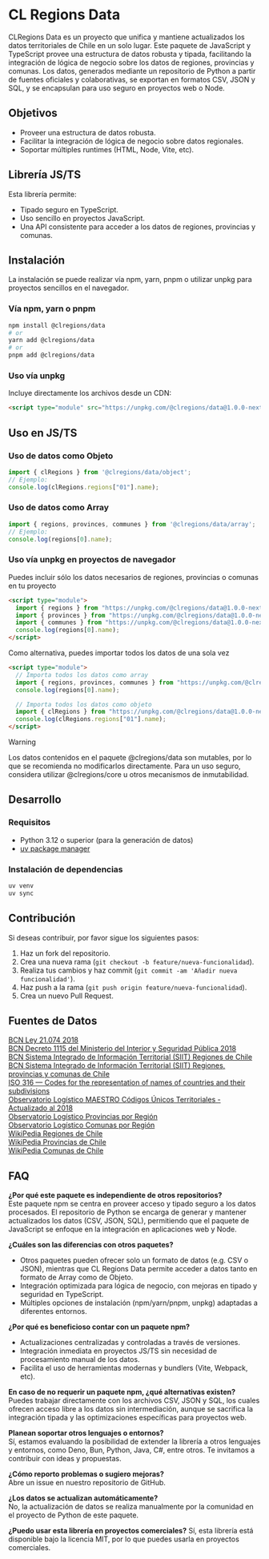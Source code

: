 # CL Regions Data

CLRegions Data es un proyecto que unifica y mantiene actualizados los datos territoriales de Chile en un solo lugar. Este paquete de JavaScript y TypeScript provee una estructura de datos robusta y tipada, facilitando la integración de lógica de negocio sobre los datos de regiones, provincias y comunas. Los datos, generados mediante un repositorio de Python a partir de fuentes oficiales y colaborativas, se exportan en formatos CSV, JSON y SQL, y se encapsulan para uso seguro en proyectos web o Node.

## Objetivos
- Proveer una estructura de datos robusta.
- Facilitar la integración de lógica de negocio sobre datos regionales.
- Soportar múltiples runtimes (HTML, Node, Vite, etc).

## Librería JS/TS
Esta librería permite:
- Tipado seguro en TypeScript.
- Uso sencillo en proyectos JavaScript.
- Una API consistente para acceder a los datos de regiones, provincias y comunas.

## Instalación
La instalación se puede realizar vía npm, yarn, pnpm o utilizar unpkg para proyectos sencillos en el navegador.

### Vía npm, yarn o pnpm
```bash
npm install @clregions/data
# or
yarn add @clregions/data
# or
pnpm add @clregions/data
```

### Uso vía unpkg
Incluye directamente los archivos desde un CDN:
```html
<script type="module" src="https://unpkg.com/@clregions/data@1.0.0-next.1/dist/array/index.js"></script>
```

## Uso en JS/TS

### Uso de datos como Objeto
```javascript
import { clRegions } from '@clregions/data/object';
// Ejemplo:
console.log(clRegions.regions["01"].name);
```

### Uso de datos como Array
```javascript
import { regions, provinces, communes } from '@clregions/data/array';
// Ejemplo:
console.log(regions[0].name);
```

### Uso vía unpkg en proyectos de navegador

Puedes incluir sólo los datos necesarios de regiones, provincias o comunas en tu proyecto

```html
<script type="module">
  import { regions } from "https://unpkg.com/@clregions/data@1.0.0-next.4/dist/array/regions.js";
  import { provinces } from "https://unpkg.com/@clregions/data@1.0.0-next.4/dist/array/provinces.js";
  import { communes } from "https://unpkg.com/@clregions/data@1.0.0-next.4/dist/array/communes.js";
  console.log(regions[0].name);
</script>
```

Como alternativa, puedes importar todos los datos de una sola vez

```html
<script type="module">
  // Importa todos los datos como array
  import { regions, provinces, communes } from "https://unpkg.com/@clregions/data@1.0.0-next.4/dist/array/index.js";
  console.log(regions[0].name);

  // Importa todos los datos como objeto
  import { clRegions } from "https://unpkg.com/@clregions/data@1.0.0-next.4/dist/object/index.js";
  console.log(clRegions.regions["01"].name);
</script>
```

<!-- Nuevo Warning: -->
> [!WARNING]
> Los datos contenidos en el paquete @clregions/data son mutables, por lo que se recomienda no modificarlos directamente. Para un uso seguro, considera utilizar @clregions/core u otros mecanismos de inmutabilidad.

## Desarrollo

### Requisitos
- Python 3.12 o superior (para la generación de datos)
- [uv package manager](https://docs.astral.sh/uv/) 

### Instalación de dependencias
```bash
uv venv
uv sync
```

## Contribución
Si deseas contribuir, por favor sigue los siguientes pasos:
1. Haz un fork del repositorio.
2. Crea una nueva rama (`git checkout -b feature/nueva-funcionalidad`).
3. Realiza tus cambios y haz commit (`git commit -am 'Añadir nueva funcionalidad'`).
4. Haz push a la rama (`git push origin feature/nueva-funcionalidad`).
5. Crea un nuevo Pull Request.

## Fuentes de Datos

[BCN Ley 21.074 2018](https://www.bcn.cl/leychile/navegar?idNorma=1115064)  
[BCN Decreto 1115 del Ministerio del Interior y Seguridad Pública 2018](https://www.bcn.cl/leychile/navegar?idNorma=1123248)  
[BCN Sistema Integrado de Información Territorial (SIIT) Regiones de Chile](https://www.bcn.cl/siit/nuestropais/regiones)  
[BCN Sistema Integrado de Información Territorial (SIIT) Regiones, provincias y comunas de Chile](https://www.bcn.cl/siit/nuestropais_29_01_2021/regiones_provincias_comunas_bak.htm)  
[ISO 316 — Codes for the representation of names of countries and their subdivisions](https://www.iso.org/obp/ui/#iso:code:3166:CL)  
[Observatorio Logístico MAESTRO Códigos Únicos Territoriales - Actualizado al 2018](https://datos.observatoriologistico.cl/dataviews/262940/maestro-codigos-unicos-territoriales-actualizado-al-2018/)  
[Observatorio Logístico Provincias por Región](https://datos.observatoriologistico.cl/dataviews/244278/provincias-por-region/)  
[Observatorio Logístico Comunas por Región](https://datos.observatoriologistico.cl/dataviews/244276/comunas-por-region/)  
[WikiPedia Regiones de Chile](https://es.wikipedia.org/wiki/Regiones_de_Chile)  
[WikiPedia Provincias de Chile](https://es.wikipedia.org/wiki/Anexo:Provincias_de_Chile)  
[WikiPedia Comunas de Chile](https://es.wikipedia.org/wiki/Anexo:Comunas_de_Chile)  

## FAQ
**¿Por qué este paquete es independiente de otros repositorios?**  
Este paquete npm se centra en proveer acceso y tipado seguro a los datos procesados. El repositorio de Python se encarga de generar y mantener actualizados los datos (CSV, JSON, SQL), permitiendo que el paquete de JavaScript se enfoque en la integración en aplicaciones web y Node.

**¿Cuáles son las diferencias con otros paquetes?**  
- Otros paquetes pueden ofrecer solo un formato de datos (e.g. CSV o JSON), mientras que CL Regions Data permite acceder a datos tanto en formato de Array como de Objeto.  
- Integración optimizada para lógica de negocio, con mejoras en tipado y seguridad en TypeScript.  
- Múltiples opciones de instalación (npm/yarn/pnpm, unpkg) adaptadas a diferentes entornos.

**¿Por qué es beneficioso contar con un paquete npm?**  
- Actualizaciones centralizadas y controladas a través de versiones.
- Integración inmediata en proyectos JS/TS sin necesidad de procesamiento manual de los datos.
- Facilita el uso de herramientas modernas y bundlers (Vite, Webpack, etc).

**En caso de no requerir un paquete npm, ¿qué alternativas existen?**  
Puedes trabajar directamente con los archivos CSV, JSON y SQL, los cuales ofrecen acceso libre a los datos sin intermediación, aunque se sacrifica la integración tipada y las optimizaciones específicas para proyectos web.

**Planean soportar otros lenguajes o entornos?**  
Sí, estamos evaluando la posibilidad de extender la librería a otros lenguajes y entornos, como Deno, Bun, Python, Java, C#, entre otros. Te invitamos a contribuir con ideas y propuestas.

**¿Cómo reporto problemas o sugiero mejoras?**  
Abre un issue en nuestro repositorio de GitHub.

**¿Los datos se actualizan automáticamente?**  
No, la actualización de datos se realiza manualmente por la comunidad en el proyecto de Python de este paquete.

**¿Puedo usar esta librería en proyectos comerciales?**
Sí, esta librería está disponible bajo la licencia MIT, por lo que puedes usarla en proyectos comerciales.